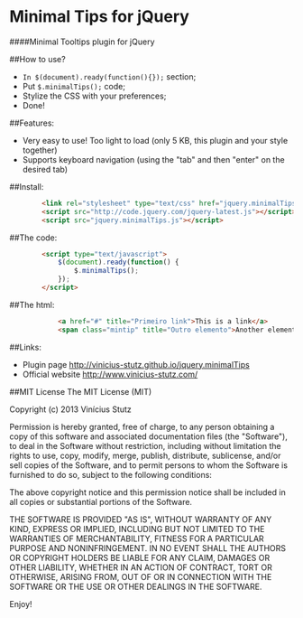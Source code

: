 # Minimal Tips for jQuery

####Minimal Tooltips plugin for jQuery

##How to use?
- `In $(document).ready(function(){});` section;
- Put `$.minimalTips();` code;
- Stylize the CSS with your preferences;
- Done!

##Features:
- Very easy to use! Too light to load (only 5 KB, this plugin and your style together)
- Supports keyboard navigation (using the "tab" and then "enter" on the desired tab)
 
##Install:
```html
		<link rel="stylesheet" type="text/css" href="jquery.minimalTips.css" />
		<script src="http://code.jquery.com/jquery-latest.js"></script>
		<script src="jquery.minimalTips.js"></script>
```
##The code:
```html
		<script type="text/javascript">
			$(document).ready(function() {
				$.minimalTips();
			});
		</script>
```
##The html:
```html
			<a href="#" title="Primeiro link">This is a link</a>
			<span class="mintip" title="Outro elemento">Another element</span>
```
##Links:
- Plugin page <http://vinicius-stutz.github.io/jquery.minimalTips>
- Official website <http://www.vinicius-stutz.com/>

##MIT License
The MIT License (MIT)

Copyright (c) 2013 Vinícius Stutz

Permission is hereby granted, free of charge, to any person obtaining a copy
of this software and associated documentation files (the "Software"), to deal
in the Software without restriction, including without limitation the rights
to use, copy, modify, merge, publish, distribute, sublicense, and/or sell
copies of the Software, and to permit persons to whom the Software is
furnished to do so, subject to the following conditions:

The above copyright notice and this permission notice shall be included in all
copies or substantial portions of the Software.

THE SOFTWARE IS PROVIDED "AS IS", WITHOUT WARRANTY OF ANY KIND, EXPRESS OR
IMPLIED, INCLUDING BUT NOT LIMITED TO THE WARRANTIES OF MERCHANTABILITY,
FITNESS FOR A PARTICULAR PURPOSE AND NONINFRINGEMENT. IN NO EVENT SHALL THE
AUTHORS OR COPYRIGHT HOLDERS BE LIABLE FOR ANY CLAIM, DAMAGES OR OTHER
LIABILITY, WHETHER IN AN ACTION OF CONTRACT, TORT OR OTHERWISE, ARISING FROM,
OUT OF OR IN CONNECTION WITH THE SOFTWARE OR THE USE OR OTHER DEALINGS IN THE
SOFTWARE.

Enjoy!


